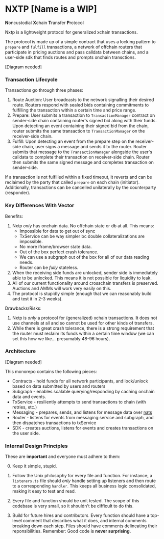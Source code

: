 # NXTP [Name is a WIP]
**N**oncustodial **X**chain **T**ransfer **P**rotocol

Nxtp is a lightweight protocol for generalized xchain transactions.

The protocol is made up of a simple contract that uses a locking pattern to `prepare` and `fulfill` transactions, a network of offchain routers that participate in pricing auctions and pass calldata between chains, and a user-side sdk that finds routes and prompts onchain transctions.

[Diagram needed]

### Transaction Lifecycle

Transactions go through three phases:
1. Route Auction: User broadcasts to the network signalling their desired route. Routers respond with sealed bids containing commitments to fulfilling the transaction within a certain time and price range.
2. Prepare: User submits a transaction to `TransactionManager` contract on sender-side chain containing router's signed bid along with their funds. Upon detecting an event containing their signed bid from the chain, router submits the same transaction to `TransactionManager` on the receiver-side chain.
3. Fulfill: Upon detecting an event from the prepare step on the receiver-side chain, user signs a message and sends it to the router. Router submits that message to the `TransactionManager` alongside the user's calldata to complete their transaction on receiver-side chain. Router then submits the same signed message and completes transaction on sender-side.

If a transaction is not fulfilled within a fixed timeout, it reverts and can be reclaimed by the party that called `prepare` on each chain (initiator). Additionally, transactions can be cancelled unilaterally by the counterparty (responder).

### Key Differences With Vector
Benefits:
1. Nxtp *only* has onchain data. No offchain state or db at all. This means:
    - Impossible for data to get out of sync
    - TxService can be way simpler bc double collateralizations are impossible.
    - No more iframe/browser state data.
    - Out of the box perfect crash tolerance.
    - We can use a subgraph out of the box for all of our data reading needs.
    - Router can be *fully* stateless.
2. When the receiving side funds are unlocked, sender side is immediately able to be unlocked. This means it is not possible for liquidity to leak.
3. All of our current functionality around crosschain transfers is preserved. Auctions and AMMs will work very easily on this.
4. The protocol is stupidly simple (enough that we can reasonably build and test it in 2-3 weeks).

Drawbacks/Risks:
1. Nxtp is *only* a protocol for (generalized) xchain transactions. It does not use channels at all and so cannot be used for other kinds of transfers.
2. While there is great crash tolerance, there is a strong requirement that the router must reclaim its funds within a certain time window (we can set this how we like... presumably 48-96 hours).

### Architecture

[Diagram needed]

This monorepo contains the following pieces:
- Contracts - hold funds for all network participants, and lock/unlock based on data submitted by users and routers
- Subgraph - enables scalable querying/responding by caching onchain data and events.
- TxService - resiliently attempts to send transactions to chain (with retries, etc.)
- Messaging - prepares, sends, and listens for message data over [nats](https://nats.io)
- Router - listens for events from messaging service and subgraph, and then dispatches transactions to txService
- SDK - creates auctions, listens for events and creates transactions on the user side.

### Internal Design Principles
These are **important** and everyone must adhere to them:

0. Keep it simple, stupid.

1. Follow the Unix philosophy for every file and function. For instance, a `listeners.ts` file should *only* handle setting up listeners and then route to a corresponding `handler`. This keeps all business logic consolidated, making it easy to test and read.

2. Every file and function should be unit tested. The scope of this codebase is very small, so it shouldn't be difficult to do this.

3. Build for future hires and contributors. Every function should have a top-level comment that describes what it does, and internal comments breaking down each step. Files should have comments delineating their reponsibilities. Remember: Good code is **never surprising**.

